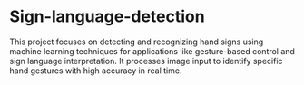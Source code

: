 # Sign-language-detection
This project focuses on detecting and recognizing hand signs using machine learning techniques for applications like gesture-based control and sign language interpretation. It processes image input to identify specific hand gestures with high accuracy in real time.
